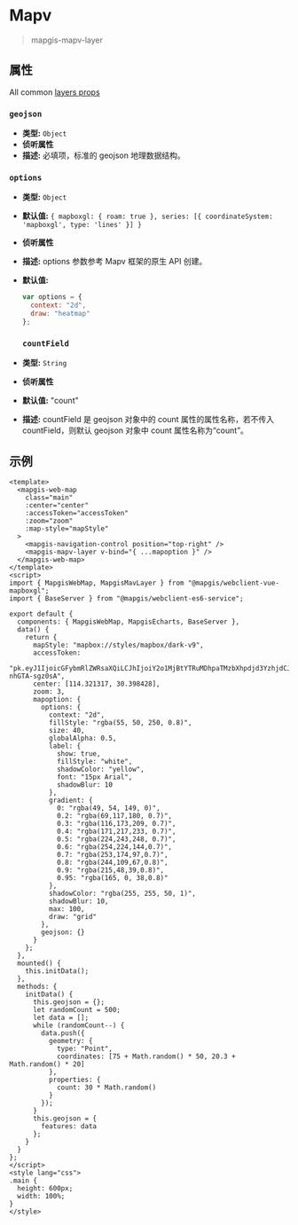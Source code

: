 # Mapv

> mapgis-mapv-layer

## 属性

All common [layers props](/api/Layers/README.md#props)

### `geojson`

- **类型:** `Object`
- **侦听属性**
- **描述:** 必填项，标准的 geojson 地理数据结构。

### `options`

- **类型:** `Object`
- **默认值:** `{ mapboxgl: { roam: true }, series: [{ coordinateSystem: 'mapboxgl', type: 'lines' }] }`
- **侦听属性**
- **描述:** options 参数参考 Mapv 框架的原生 API 创建。
- **默认值:**

  ```js
  var options = {
    context: "2d",
    draw: "heatmap"
  };
  ```

  ### `countField`

- **类型:** `String`
- **侦听属性**
- **默认值:** "count"
- **描述:** countField 是 geojson 对象中的 count 属性的属性名称，若不传入 countField，则默认 geojson 对象中 count 属性名称为“count”。

## 示例

```vue
<template>
  <mapgis-web-map
    class="main"
    :center="center"
    :accessToken="accessToken"
    :zoom="zoom"
    :map-style="mapStyle"
  >
    <mapgis-navigation-control position="top-right" />
    <mapgis-mapv-layer v-bind="{ ...mapoption }" />
  </mapgis-web-map>
</template>
<script>
import { MapgisWebMap, MapgisMavLayer } from "@mapgis/webclient-vue-mapboxgl";
import { BaseServer } from "@mapgis/webclient-es6-service";

export default {
  components: { MapgisWebMap, MapgisEcharts, BaseServer },
  data() {
    return {
      mapStyle: "mapbox://styles/mapbox/dark-v9",
      accessToken:
        "pk.eyJ1IjoicGFybmRlZWRsaXQiLCJhIjoiY2o1MjBtYTRuMDhpaTMzbXhpdjd3YzhjdCJ9.sCoubaHF9-nhGTA-sgz0sA",
      center: [114.321317, 30.398428],
      zoom: 3,
      mapoption: {
        options: {
          context: "2d",
          fillStyle: "rgba(55, 50, 250, 0.8)",
          size: 40,
          globalAlpha: 0.5,
          label: {
            show: true,
            fillStyle: "white",
            shadowColor: "yellow",
            font: "15px Arial",
            shadowBlur: 10
          },
          gradient: {
            0: "rgba(49, 54, 149, 0)",
            0.2: "rgba(69,117,180, 0.7)",
            0.3: "rgba(116,173,209, 0.7)",
            0.4: "rgba(171,217,233, 0.7)",
            0.5: "rgba(224,243,248, 0.7)",
            0.6: "rgba(254,224,144,0.7)",
            0.7: "rgba(253,174,97,0.7)",
            0.8: "rgba(244,109,67,0.8)",
            0.9: "rgba(215,48,39,0.8)",
            0.95: "rgba(165, 0, 38,0.8)"
          },
          shadowColor: "rgba(255, 255, 50, 1)",
          shadowBlur: 10,
          max: 100,
          draw: "grid"
        },
        geojson: {}
      }
    };
  },
  mounted() {
    this.initData();
  },
  methods: {
    initData() {
      this.geojson = {};
      let randomCount = 500;
      let data = [];
      while (randomCount--) {
        data.push({
          geometry: {
            type: "Point",
            coordinates: [75 + Math.random() * 50, 20.3 + Math.random() * 20]
          },
          properties: {
            count: 30 * Math.random()
          }
        });
      }
      this.geojson = {
        features: data
      };
    }
  }
};
</script>
<style lang="css">
.main {
  height: 600px;
  width: 100%;
}
</style>
```
